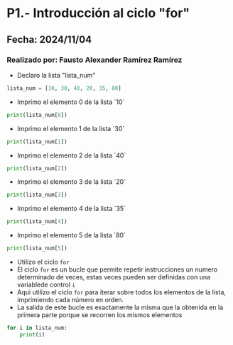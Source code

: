# P1.- Introducción al ciclo "for"
## Fecha: 2024/11/04
### Realizado por: Fausto Alexander Ramírez Ramírez

- Declaro la lista "lista_num"
``` python
lista_num = [10, 30, 40, 20, 35, 80]
```
- Imprimo el elemento 0 de la lista ´10´
``` python
print(lista_num[0])
```
- Imprimo el elemento 1 de la lista ´30´
``` python
print(lista_num[1])
```
- Imprimo el elemento 2 de la lista ´40´
``` python
print(lista_num[2])
```
- Imprimo el elemento 3 de la lista ´20´
``` python
print(lista_num[3])
```
- Imprimo el elemento 4 de la lista ´35´
``` python
print(lista_num[4])
```
- Imprimo el elemento 5 de la lista ´80´
``` python
print(lista_num[5])
```
- Utilizo el ciclo `for`
- El ciclo `for` es un bucle que permite repetir instrucciones un numero determinado de veces, estas veces pueden ser definidas con una variablede control `i`
- Aqui utilizo el ciclo `for` para  iterar sobre todos los elementos de la lista, imprimiendo cada número en orden.
- La salida de este bucle es exactamente la misma que la obtenida en la primera parte porque se recorren los mismos elementos
``` python
for i in lista_num:
    print(i)
